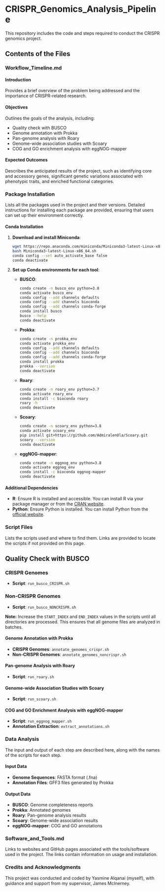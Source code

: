 # CRISPR_Genomics_Analysis_Pipeline
This repository includes the code and steps required to conduct the CRISPR genomics project.

## Contents of the Files

### Workflow_Timeline.md

#### Introduction
Provides a brief overview of the problem being addressed and the importance of CRISPR-related research.

#### Objectives
Outlines the goals of the analysis, including:
- Quality check with BUSCO
- Genome annotation with Prokka
- Pan-genome analysis with Roary
- Genome-wide association studies with Scoary
- COG and GO enrichment analysis with eggNOG-mapper

#### Expected Outcomes
Describes the anticipated results of the project, such as identifying core and accessory genes, significant genetic variations associated with phenotypic traits, and enriched functional categories.

### Package Installation

Lists all the packages used in the project and their versions. Detailed instructions for installing each package are provided, ensuring that users can set up their environment correctly.

#### Conda Installation

1. **Download and install Miniconda**:
    ```bash
    wget https://repo.anaconda.com/miniconda/Miniconda3-latest-Linux-x86_64.sh
    bash Miniconda3-latest-Linux-x86_64.sh
    conda config --set auto_activate_base false
    conda deactivate
    ```

2. **Set up Conda environments for each tool**:
    - **BUSCO**:
        ```bash
        conda create -n busco_env python=3.8
        conda activate busco_env
        conda config --add channels defaults
        conda config --add channels bioconda
        conda config --add channels conda-forge
        conda install busco
        busco --help
        conda deactivate
        ```

    - **Prokka**:
        ```bash
        conda create -n prokka_env
        conda activate prokka_env
        conda config --add channels defaults
        conda config --add channels bioconda
        conda config --add channels conda-forge
        conda install prokka
        prokka --version
        conda deactivate
        ```

    - **Roary**:
        ```bash
        conda create -n roary_env python=3.7
        conda activate roary_env
        conda install -c bioconda roary
        roary -h
        conda deactivate
        ```

    - **Scoary**:
        ```bash
        conda create -n scoary_env python=3.8
        conda activate scoary_env
        pip install git+https://github.com/AdmiralenOla/Scoary.git
        scoary --version
        conda deactivate
        ```

    - **eggNOG-mapper**:
        ```bash
        conda create -n eggnog_env python=3.8
        conda activate eggnog_env
        conda install -c bioconda eggnog-mapper
        conda deactivate
        ```

#### Additional Dependencies

- **R**: Ensure R is installed and accessible. You can install R via your package manager or from the [CRAN website](https://cran.r-project.org/).
- **Python**: Ensure Python is installed. You can install Python from the [official website](https://www.python.org/).

### Script Files

Lists the scripts used and where to find them. Links are provided to locate the scripts if not provided on this page.

## Quality Check with BUSCO

### CRISPR Genomes

- **Script**: `run_busco_CRISPR.sh`

### Non-CRISPR Genomes

- **Script**: `run_busco_NONCRISPR.sh`

**Note:** Increase the `START_INDEX` and `END_INDEX` values in the scripts until all directories are processed. This ensures that all genome files are analyzed in batches.


#### Genome Annotation with Prokka

- **CRISPR Genomes**: `annotate_genomes_crispr.sh`
- **Non-CRISPR Genomes**: `annotate_genomes_noncrispr.sh`

#### Pan-genome Analysis with Roary

- **Script**: `run_roary.sh`

#### Genome-wide Association Studies with Scoary

- **Script**: `run_scoary.sh`

#### COG and GO Enrichment Analysis with eggNOG-mapper

- **Script**: `run_eggnog_mapper.sh`
- **Annotation Extraction**: `extract_annotations.sh`

### Data Analysis

The input and output of each step are described here, along with the names of the scripts for each step.

#### Input Data
- **Genome Sequences**: FASTA format (.fna)
- **Annotation Files**: GFF3 files generated by Prokka

#### Output Data
- **BUSCO**: Genome completeness reports
- **Prokka**: Annotated genomes
- **Roary**: Pan-genome analysis results
- **Scoary**: Genome-wide association results
- **eggNOG-mapper**: COG and GO annotations

### Software_and_Tools.md

Links to websites and GitHub pages associated with the tools/software used in the project. The links contain information on usage and installation.

### Credits and Acknowledgments

This project was conducted and coded by Yasmine Alqanai (myself), with guidance and support from my supervisor, James McInerney.

